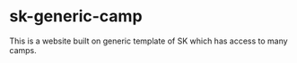 # sk-generic-camp
This is a website built on generic template of SK which has access to many camps.
